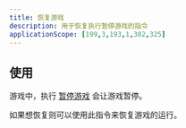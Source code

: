 ```yaml
---
title: 恢复游戏
description: 用于恢复执行暂停游戏的指令
applicationScope: [199,3,193,1,302,325]
---
```


## 使用

游戏中，执行 [暂停游戏](./pause) 会让游戏暂停。

如果想恢复则可以使用此指令来恢复游戏的运行。

